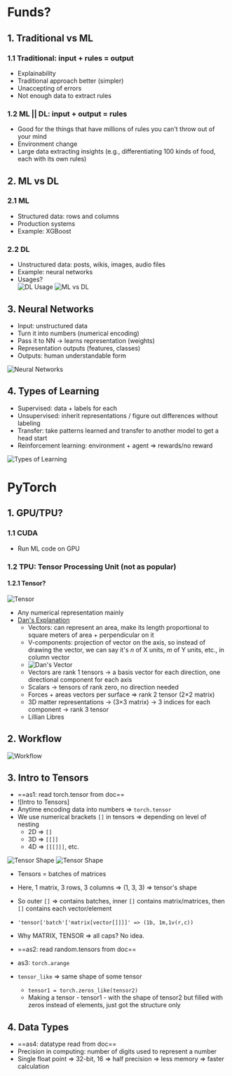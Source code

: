 # Funds?

## 1. Traditional vs ML

### 1.1 Traditional: input + rules = output

- Explainability  
- Traditional approach better (simpler)  
- Unaccepting of errors  
- Not enough data to extract rules  

### 1.2 ML || DL: input + output = rules

- Good for the things that have millions of rules you can't throw out of your mind  
- Environment change  
- Large data extracting insights (e.g., differentiating 100 kinds of food, each with its own rules)  

## 2. ML vs DL

### 2.1 ML

- Structured data: rows and columns  
- Production systems  
- Example: XGBoost  

### 2.2 DL

- Unstructured data: posts, wikis, images, audio files  
- Example: neural networks  
- Usages?  
![DL Usage](img/DL_usage.png)
![ML vs DL](img/ML_usage.png)

## 3. Neural Networks

- Input: unstructured data  
- Turn it into numbers (numerical encoding)  
- Pass it to NN -> learns representation (weights)  
- Representation outputs (features, classes)  
- Outputs: human understandable form  

![Neural Networks](img/NN.png)

## 4. Types of Learning

- Supervised: data + labels for each  
- Unsupervised: inherit representations / figure out differences without labeling  
- Transfer: take patterns learned and transfer to another model to get a head start  
- Reinforcement learning: environment + agent => rewards/no reward  

![Types of Learning](img/types_of_learning.png)

# PyTorch

## 1. GPU/TPU?

### 1.1 CUDA

- Run ML code on GPU  

### 1.2 TPU: Tensor Processing Unit (not as popular)

#### 1.2.1 Tensor?

![Tensor](img/Tensors.png)

- Any numerical representation mainly  
- [Dan's Explanation](https://youtu.be/f5liqUk0ZTw?si=ERNNCMsPsRMAYRY6)  
  - Vectors: can represent an area, make its length proportional to square meters of area + perpendicular on it  
  - V-components: projection of vector on the axis, so instead of drawing the vector, we can say it's *n* of X units, *m* of Y units, etc., in column vector  
  - ![Dan's Vector](img/Dan's_vector.png)
  - Vectors are rank 1 tensors -> a basis vector for each direction, one directional component for each axis  
  - Scalars -> tensors of rank zero, no direction needed  
  - Forces + areas vectors per surface => rank 2 tensor (2×2 matrix)  
  - 3D matter representations -> (3×3 matrix) -> 3 indices for each component -> rank 3 tensor  
  - Lillian Libres  

## 2. Workflow

![Workflow](img/workflow.png)

## 3. Intro to Tensors

- ==as1: read torch.tensor from doc==  
- ![Intro to Tensors] 
- Anytime encoding data into numbers => `torch.tensor`  
- We use numerical brackets `[]` in tensors => depending on level of nesting  
  - 2D => `[]`  
  - 3D => `[[]]`  
  - 4D => `[[[]]]`, etc.  

![Tensor Shape](img/tensor_sh1.png)
![Tensor Shape](img/tensor_sh2.png)


- Tensors = batches of matrices  
- Here, 1 matrix, 3 rows, 3 columns => (1, 3, 3) => tensor's shape  
- So outer `[]` => contains batches, inner `[]` contains matrix/matrices, then `[]` contains each vector/element  
- `'tensor['batch'['matrix[vector[]]]]' => (1b, 1m,1v(r,c))`  
- Why MATRIX, TENSOR => all caps? No idea.  

- ==as2: read random.tensors from doc==  
- as3: `torch.arange`  
- `tensor_like` => same shape of some tensor  
  - `tensor1 = torch.zeros_like(tensor2)`  
  - Making a tensor - tensor1 - with the shape of tensor2 but filled with zeros instead of elements, just got the structure only  

## 4. Data Types

- ==as4: datatype read from doc==  
- Precision in computing: number of digits used to represent a number  
- Single float point => 32-bit, 16 => half precision => less memory => faster calculation  
